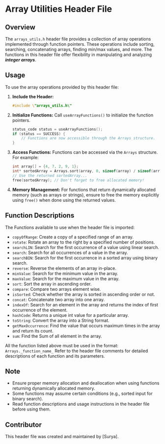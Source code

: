 
# Array Utilities Header File
## Overview

The `arrays_utils.h` header file provides a collection of array operations implemented through function pointers. These operations include sorting, searching, concatenating arrays, finding min/max values, and more. The functions in this header file offer flexibility in manipulating and analyzing ***integer arrays***.

## Usage

To use the array operations provided by this header file:
1. **Include the Header:**
   ```c
   #include \"arrays_utils.h\"
   ```

2. **Initialize Functions:**
   Call `useArrayFunctions()` to initialize the function pointers.
   ```c
   status_code status = useArrayFunctions();
   if (status == SUCCESS) {
       // Functions are now accessible through the Arrays structure.
   }
   ```
   
3. **Access Functions:**
   Functions can be accessed via the `Arrays` structure. For example:
   ```c
   int array[] = {4, 7, 2, 9, 1};
   int* sortedArray = Arrays.sort(array, 0, sizeof(array) / sizeof(array[0]) - 1);
   // Use the returned sortedArray...
   free(sortedArray); // Don't forget to free allocated memory!
   ```

4. **Memory Management:**
   For functions that return dynamically allocated memory (such as arrays or strings), ensure to free the memory explicitly using `free()` when done using the returned values.

## Function Descriptions

The Functions available to use when the header file is imported:

- `copyOfRange`: Create a copy of a specified range of an array.
- `rotate`: Rotate an array to the right by a specified number of positions.
- `searchLIN`: Search for the first occurrence of a value using linear search.
- `search`: Search for all occurrences of a value in the array.
- `searchBIN`: Search for the first occurrence in a sorted array using binary search.
- `reverse`: Reverse the elements of an array in-place.
- `minValue`: Search for the minimum value in the array.
- `maxValue`: Search for the maximum value in the array.
- `sort`: Sort the array in ascending order.
- `compare`: Compare two arrays element wise.
- `isSorted`: Check whether the array is sorted in ascending order or not.
- `concat`: Concatenate two array into one array.
- `indexOf`: Search for an element in the array and returns the index of first occurrence of the element.
- `hashCode`: Returns a unique int value for a particular array.
- `toString`: Convert the array into a String format.
- `getMaxOccurrence`: Find the value that occurs maximum times in the array and return its count.
- `sum`: Find the Sum of all element in the array.

All the function listed above must be used in the format: `Arrays._function_name_`
Refer to the header file comments for detailed descriptions of each function and its parameters.

## Note

- Ensure proper memory allocation and deallocation when using functions returning dynamically allocated memory.
- Some functions may assume certain conditions (e.g., sorted input for binary search).
- Read function descriptions and usage instructions in the header file before using them.


## Contributor

This header file was created and maintained by [Surya].